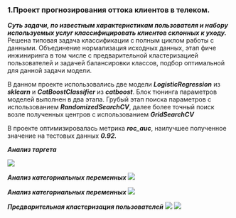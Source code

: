 ### 1.Проект прогнозирования оттока клиентов в телеком.


***Суть задачи, по известным характеристикам пользователя и набору используемых услуг классифицировать клиентов склонных
к уходу.*** Решена типовая задача классификации с полным циклом работы с данными. Объединение
нормализация исходных данных, этап фиче инжиниринга в том числе с
предварительной кластеризацией пользователей и задачей балансировки классов, подбор
оптимальной для данной задачи модели.

В данном проекте использовались две модели ***LogisticRegression***
из ***sklearn*** и ***CatBoostClassifier*** из ***catboost***. Блок тюнинга параметров моделей выполнен в два этапа.
Грубый этап поиска параметров с использованием ***RandomizedSearchCV***, далее более точный поиск возле
полученных центров с использованием ***GridSearchCV***

В проекте оптимизировалась метрика ***roc_auc***, наилучшее полученное значение на тестовых данных ***0.92.***

**_Анализ таргета_**

![](https://i.ibb.co/mq7TLsD/image.png)

**_Анализ категориальных переменных_**
![](https://i.ibb.co/d6WD1Vn/image.png)

**_Анализ категориальных переменных_**
![](https://i.ibb.co/HYh3Sm4/image.png)

**_Предварительная кластеризация пользователей_**
![](https://i.ibb.co/yf3vH3f/image.png)
![](https://i.ibb.co/gJLtTFR/image.png)


